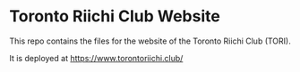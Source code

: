 # Toronto Riichi Club Website

This repo contains the files for the website of the Toronto Riichi Club (TORI).

It is deployed at https://www.torontoriichi.club/
